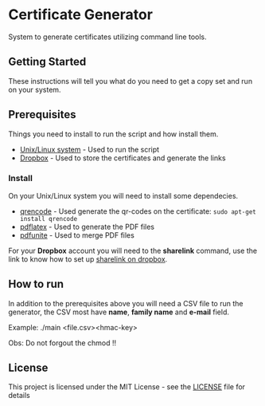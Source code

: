 # Certificate Generator
System to generate certificates utilizing command line tools.

## Getting Started
These instructions will tell you what do you need to get a copy set and run on your system.


## Prerequisites
Things you need to install to run the script and how install them.

* [Unix/Linux system](https://en.wikipedia.org/wiki/Linux) - Used to run the script  
* [Dropbox](https://www.dropbox.com/) - Used to store the certificates and generate the links 

### Install 
On your Unix/Linux system you will need to install some dependecies.

* [qrencode](https://linux.die.net/man/1/qrencode) - Used generate the qr-codes on the certificate: ```sudo apt-get install qrencode```
* [pdflatex](https://linux.die.net/man/1/pdflatex) - Used to generate the PDF files
* [pdfunite](https://www.manpagez.com/man/1/pdfunite/) - Used to merge PDF files 

For your **Dropbox** account you will need to the **sharelink** command, use the link to know how to set up
[sharelink on dropbox](https://askubuntu.com/questions/777878/how-to-integrate-dropbox-in-thunar/777879#777879).

## How to run
In addition to the prerequisites above you will need a CSV file to run the generator, the CSV most have **name**, **family name** and **e-mail** field.

Example: 
 ./main <file.csv>\<hmac-key>
 
Obs: Do not forgout the chmod !!

## License

This project is licensed under the MIT License - see the [LICENSE](LICENSE) file for details
